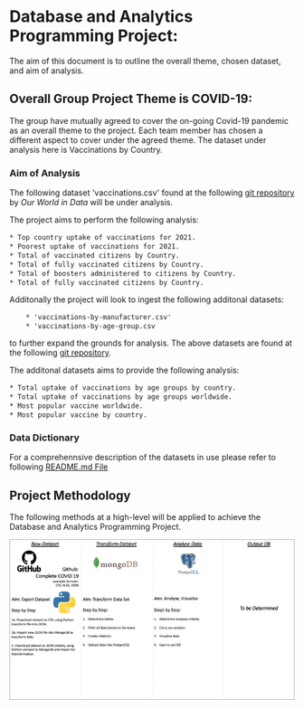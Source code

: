 # Database and Analytics Programming Project:
The aim of this document is to outline the overall theme, chosen dataset, and aim of analysis.


## Overall Group Project Theme is COVID-19:
The group have mutually agreed to cover the on-going Covid-19 pandemic as an overall theme to the project.
Each team member has chosen a different aspect to cover under the agreed theme.
The dataset under analysis here is Vaccinations by Country.


### Aim of Analysis
The following dataset 'vaccinations.csv' found at the following [git repository](https://github.com/owid/covid-19-data/tree/master/public/data/vaccinations) by _Our World in Data_ will be under analysis.

The project aims to perform the following analysis:

	* Top country uptake of vaccinations for 2021.
	* Poorest uptake of vaccinations for 2021.
	* Total of vaccinated citizens by Country.
	* Total of fully vaccinated citizens by Country.
	* Total of boosters administered to citizens by Country.
	* Total of fully vaccinated citizens by Country.

Additonally the project will look to ingest the following  additonal datasets:

		* 'vaccinations-by-manufacturer.csv'
		* 'vaccinations-by-age-group.csv

to further expand the grounds for analysis. The above datasets are found at the following [git repository](https://github.com/owid/covid-19-data/tree/master/public/data/vaccinations).

The additonal datasets aims to provide the following analysis:

	* Total uptake of vaccinations by age groups by country.
	* Total uptake of vaccinations by age groups worldwide.
	* Most popular vaccine worldwide.
	* Most popular vaccine by country.


### Data Dictionary
For a comprehennsive description of the datasets in use please refer to following [README.md File](https://github.com/owid/covid-19-data/blob/master/public/data/vaccinations/README.md)


## Project Methodology
The following methods at a high-level will be applied to achieve the Database and Analytics Programming Project.

<p align="center">
  <img src="https://github.com/polinaprinii/DAP-Project/blob/main/Vaccine_Analysis_by_Country/Misc/Methodology.jpg" />
</p>

